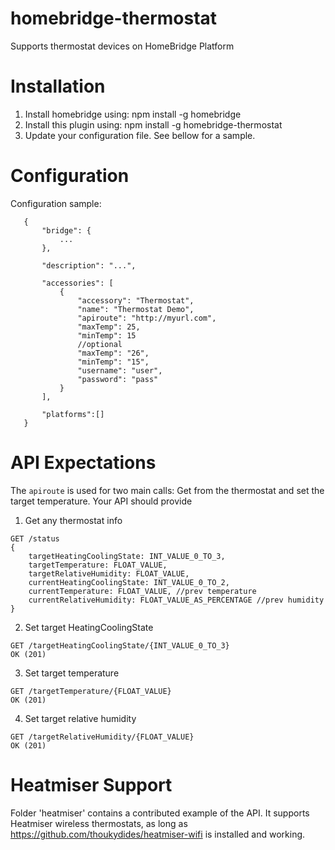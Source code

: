 # homebridge-thermostat

Supports thermostat devices on HomeBridge Platform

# Installation

1. Install homebridge using: npm install -g homebridge
2. Install this plugin using: npm install -g homebridge-thermostat
3. Update your configuration file. See bellow for a sample. 

# Configuration

Configuration sample:

 ```
    {
        "bridge": {
            ...
        },
        
        "description": "...",

        "accessories": [
            {
                "accessory": "Thermostat",
                "name": "Thermostat Demo",
                "apiroute": "http://myurl.com",
                "maxTemp": 25,
                "minTemp": 15
                //optional
                "maxTemp": "26",
                "minTemp": "15",
                "username": "user",
                "password": "pass"
            }
        ],

        "platforms":[]
    }
```
# API Expectations

The `apiroute` is used for two main calls: Get from the thermostat and set the target temperature. Your API should provide

1. Get any thermostat info
```
GET /status
{
    targetHeatingCoolingState: INT_VALUE_0_TO_3,
    targetTemperature: FLOAT_VALUE,
    targetRelativeHumidity: FLOAT_VALUE,
    currentHeatingCoolingState: INT_VALUE_0_TO_2,
    currentTemperature: FLOAT_VALUE, //prev temperature
    currentRelativeHumidity: FLOAT_VALUE_AS_PERCENTAGE //prev humidity
}
```

2. Set target HeatingCoolingState
```
GET /targetHeatingCoolingState/{INT_VALUE_0_TO_3}
OK (201)
```

3. Set target temperature
```
GET /targetTemperature/{FLOAT_VALUE}
OK (201)
```

4. Set target relative humidity
```
GET /targetRelativeHumidity/{FLOAT_VALUE}
OK (201)
```

# Heatmiser Support

Folder 'heatmiser' contains a contributed example of the API. It supports Heatmiser wireless thermostats, as long as https://github.com/thoukydides/heatmiser-wifi is installed and working.

